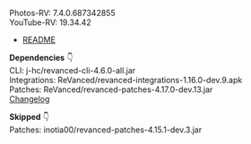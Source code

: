 Photos-RV: 7.4.0.687342855  
YouTube-RV: 19.34.42  

- [README](https://github.com/rj1007/RV-Apps-3/blob/main/README.md)  

**Dependencies** 👇  
CLI: j-hc/revanced-cli-4.6.0-all.jar  
Integrations: ReVanced/revanced-integrations-1.16.0-dev.9.apk  
Patches: ReVanced/revanced-patches-4.17.0-dev.13.jar  
[Changelog](https://github.com/ReVanced/revanced-patches/releases/tag/v4.17.0-dev.13)  

**Skipped** 👇  
Patches: inotia00/revanced-patches-4.15.1-dev.3.jar      
